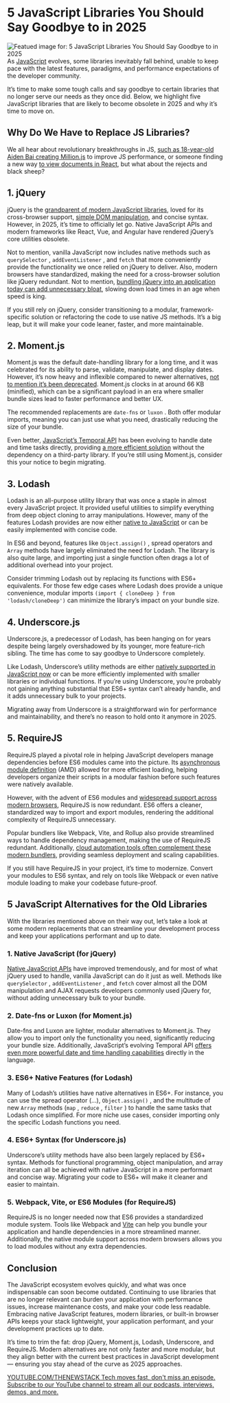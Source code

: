 # 5 JavaScript Libraries You Should Say Goodbye to in 2025
![Featued image for: 5 JavaScript Libraries You Should Say Goodbye to in 2025](https://cdn.thenewstack.io/media/2024/12/a80bcaae-getty-images-jpx9yr5rggw-unsplashb-1024x683.jpg)
As [JavaScript](https://thenewstack.io/javascript/) evolves, some libraries inevitably fall behind, unable to keep pace with the latest features, paradigms, and performance expectations of the developer community.

It’s time to make some tough calls and say goodbye to certain libraries that no longer serve our needs as they once did. Below, we highlight five JavaScript libraries that are likely to become obsolete in 2025 and why it’s time to move on.

## Why Do We Have to Replace JS Libraries?
We all hear about revolutionary breakthroughs in JS, [such as 18-year-old Aiden Bai creating Million.js](https://arxiv.org/abs/2202.08409) to improve JS performance, or someone finding a new way [to view documents in React](https://apryse.com/blog/react/how-to-embed-pdf-in-react), but what about the rejects and black sheep?

## 1. jQuery
jQuery is the [grandparent of modern JavaScript libraries](https://thenewstack.io/why-outdated-jquery-is-still-the-dominant-javascript-library/), loved for its cross-browser support, [simple DOM manipulation](https://api.jquery.com/category/manipulation/), and concise syntax. However, in 2025, it’s time to officially let go. Native JavaScript APIs and modern frameworks like React, Vue, and Angular have rendered jQuery’s core utilities obsolete.

Not to mention, vanilla JavaScript now includes native methods such as `querySelector`
, `addEventListener`
, and `fetch`
that more conveniently provide the functionality we once relied on jQuery to deliver. Also, modern browsers have standardized, making the need for a cross-browser solution like jQuery redundant. Not to mention, [bundling jQuery into an application today can add unnecessary bloat](https://news.ycombinator.com/item?id=26319235), slowing down load times in an age when speed is king.

If you still rely on jQuery, consider transitioning to a modular, framework-specific solution or refactoring the code to use native JS methods. It’s a big leap, but it will make your code leaner, faster, and more maintainable.

## 2. Moment.js
Moment.js was the default date-handling library for a long time, and it was celebrated for its ability to parse, validate, manipulate, and display dates. However, it’s now heavy and inflexible compared to newer alternatives, [not to mention it’s been deprecated](https://stackoverflow.com/questions/74682408/how-to-use-moment-js-instead-of-new-data#:~:text=The%20moment.,js.). Moment.js clocks in at around 66 KB (minified), which can be a significant payload in an era where smaller bundle sizes lead to faster performance and better UX.

The recommended replacements are `date-fns`
or `luxon`
. Both offer modular imports, meaning you can just use what you need, drastically reducing the size of your bundle.

Even better, [JavaScript’s Temporal API](https://refine.dev/blog/temporal-date-api/) has been evolving to handle date and time tasks directly, providing [a more efficient solution](https://thenewstack.io/javascript-due-for-new-time-date-and-set-features-next-year/) without the dependency on a third-party library. If you’re still using Moment.js, consider this your notice to begin migrating.

## 3. Lodash
Lodash is an all-purpose utility library that was once a staple in almost every JavaScript project. It provided useful utilities to simplify everything from deep object cloning to array manipulations. However, many of the features Lodash provides are now either [native to JavaScript](https://www.geeksforgeeks.org/common-javascript-functions-replacing-lodash/) or can be easily implemented with concise code.

In ES6 and beyond, features like `Object.assign()`
, spread operators and `Array`
methods have largely eliminated the need for Lodash. The library is also quite large, and importing just a single function often drags a lot of additional overhead into your project.

Consider trimming Lodash out by replacing its functions with ES6+ equivalents. For those few edge cases where Lodash does provide a unique convenience, modular imports `(import { cloneDeep } from 'lodash/cloneDeep')`
can minimize the library’s impact on your bundle size.

## 4. Underscore.js
Underscore.js, a predecessor of Lodash, has been hanging on for years despite being largely overshadowed by its younger, more feature-rich sibling. The time has come to say goodbye to Underscore completely.

Like Lodash, Underscore’s utility methods are either [natively supported in JavaScript now](https://www.specbee.com/blogs/javascripts-native-array-and-object-methods) or can be more efficiently implemented with smaller libraries or individual functions. If you’re using Underscore, you’re probably not gaining anything substantial that ES6+ syntax can’t already handle, and it adds unnecessary bulk to your projects.

Migrating away from Underscore is a straightforward win for performance and maintainability, and there’s no reason to hold onto it anymore in 2025.

## 5. RequireJS
RequireJS played a pivotal role in helping JavaScript developers manage dependencies before ES6 modules came into the picture. Its [asynchronous module definition](https://requirejs.org/docs/whyamd.html) (AMD) allowed for more efficient loading, helping developers organize their scripts in a modular fashion before such features were natively available.

However, with the advent of ES6 modules and [widespread support across modern browsers](https://stackoverflow.blog/2021/11/10/does-es6-make-javascript-frameworks-obsolete/), RequireJS is now redundant. ES6 offers a cleaner, standardized way to import and export modules, rendering the additional complexity of RequireJS unnecessary.

Popular bundlers like Webpack, Vite, and Rollup also provide streamlined ways to handle dependency management, making the use of RequireJS redundant. Additionally, [cloud automation tools often complement these modern bundlers](https://cast.ai/blog/cloud-automation-the-new-normal-in-the-tech-industry/), providing seamless deployment and scaling capabilities.

If you still have RequireJS in your project, it’s time to modernize. Convert your modules to ES6 syntax, and rely on tools like Webpack or even native module loading to make your codebase future-proof.

## 5 JavaScript Alternatives for the Old Libraries
With the libraries mentioned above on their way out, let’s take a look at some modern replacements that can streamline your development process and keep your applications performant and up to date.

### 1. Native JavaScript (for jQuery)
[Native JavaScript APIs](https://stackoverflow.com/questions/7022007/what-is-native-javascript) have improved tremendously, and for most of what jQuery used to handle, vanilla JavaScript can do it just as well. Methods like `querySelector`
, `addEventListener`
, and `fetch`
cover almost all the DOM manipulation and AJAX requests developers commonly used jQuery for, without adding unnecessary bulk to your bundle.
### 2. Date-fns or Luxon (for Moment.js)
Date-fns and Luxon are lighter, modular alternatives to Moment.js. They allow you to import only the functionality you need, significantly reducing your bundle size. Additionally, JavaScript’s evolving Temporal API [offers even more powerful date and time handling capabilities](https://www.freecodecamp.org/news/how-javascripts-temporal-proposal-will-change-datetime-functions/) directly in the language.

### 3. ES6+ Native Features (for Lodash)
Many of Lodash’s utilities have native alternatives in ES6+. For instance, you can use the spread operator (…), `Object.assign()`
, and the multitude of new `Array`
methods (`map`
, `reduce`
, `filter`
) to handle the same tasks that Lodash once simplified. For more niche use cases, consider importing only the specific Lodash functions you need.

### 4. ES6+ Syntax (for Underscore.js)
Underscore’s utility methods have also been largely replaced by ES6+ syntax. Methods for functional programming, object manipulation, and array iteration can all be achieved with native JavaScript in a more performant and concise way. Migrating your code to ES6+ will make it cleaner and easier to maintain.

### 5. Webpack, Vite, or ES6 Modules (for RequireJS)
RequireJS is no longer needed now that ES6 provides a standardized module system. Tools like Webpack and [Vite](https://thenewstack.io/using-vite-and-vike-for-micro-frontends-plus-other-dev-news/) can help you bundle your application and handle dependencies in a more streamlined manner. Additionally, the native module support across modern browsers allows you to load modules without any extra dependencies.

## Conclusion
The JavaScript ecosystem evolves quickly, and what was once indispensable can soon become outdated. Continuing to use libraries that are no longer relevant can burden your application with performance issues, increase maintenance costs, and make your code less readable. Embracing native JavaScript features, modern libraries, or built-in browser APIs keeps your stack lightweight, your application performant, and your development practices up to date.

It’s time to trim the fat: drop jQuery, Moment.js, Lodash, Underscore, and RequireJS. Modern alternatives are not only faster and more modular, but they align better with the current best practices in JavaScript development — ensuring you stay ahead of the curve as 2025 approaches.

[
YOUTUBE.COM/THENEWSTACK
Tech moves fast, don't miss an episode. Subscribe to our YouTube
channel to stream all our podcasts, interviews, demos, and more.
](https://youtube.com/thenewstack?sub_confirmation=1)